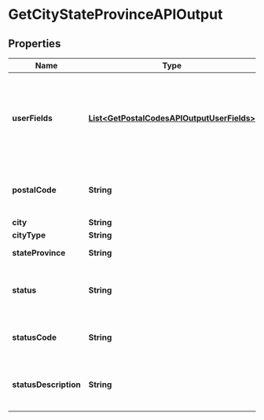 

# GetCityStateProvinceAPIOutput


## Properties

Name | Type | Description | Notes
------------ | ------------- | ------------- | -------------
**userFields** | [**List&lt;GetPostalCodesAPIOutputUserFields&gt;**](GetPostalCodesAPIOutputUserFields.md) | These fields are returned, unmodified, in the user_fields section of the response. |  [optional]
**postalCode** | **String** | The validated ZIP Code or postal code. |  [optional]
**city** | **String** | City |  [optional]
**cityType** | **String** | City.Type |  [optional]
**stateProvince** | **String** | The state or province. |  [optional]
**status** | **String** | Reports the success or failure of the match attempt. |  [optional]
**statusCode** | **String** | Reason for failure, if there is one. |  [optional]
**statusDescription** | **String** | Description of the problem, if there is one. |  [optional]



